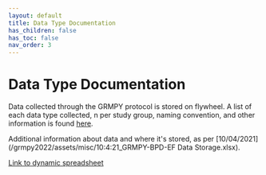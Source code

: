 ```yaml
---
layout: default
title: Data Type Documentation
has_children: false
has_toc: false
nav_order: 3
---
```

# Data Type Documentation

Data collected through the GRMPY protocol is stored on flywheel. A list of each data type collected, n per study group, naming convention, and other information is found <a href="https://docs.google.com/spreadsheets/d/19Ga4Syb7b3r299mqGkwYt3KR5v8FL1tfErUrgLXz7-c/edit#gid=0">here</a>.

Additional information about data and where it's stored, as per [10/04/2021](/grmpy2022/assets/misc/10:4:21_GRMPY-BPD-EF Data Storage.xlsx).

[Link to dynamic spreadsheet](https://docs.google.com/spreadsheets/d/1DYNd1Qj7Q0s9rEqe1_ezLQwNYcPN44cORnge3UAhqF0/edit#gid=0)
